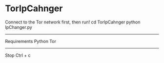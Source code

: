 # TorIpCahnger
Connect to the Tor network first, then run!
cd TorIpCahnger
python IpChanger.py
____________
Requirements
Python
Tor
____________
Stop Ctrl + c
